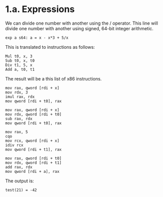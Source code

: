 # 1.a. Expressions

We can divide one number with another using the / operator. This line will divide one number with another using signed, 64-bit integer arithmetic.

```
exp a s64: a = x - x*3 + 5/x
```

This is translated to instructions as follows:

```
Mul t0, x, 3 
Sub t0, x, t0 
Div t1, 5, x 
Add a, t0, t1 
```

The result will be a this list of x86 instructions.

```
mov rax, qword [rdi + x]
mov rdx, 3
imul rax, rdx
mov qword [rdi + t0], rax

mov rax, qword [rdi + x]
mov rdx, qword [rdi + t0]
sub rax, rdx
mov qword [rdi + t0], rax

mov rax, 5
cqo
mov rcx, qword [rdi + x]
idiv rcx
mov qword [rdi + t1], rax

mov rax, qword [rdi + t0]
mov rdx, qword [rdi + t1]
add rax, rdx
mov qword [rdi + a], rax
```

The output is:

```
test(21) = -42
```
